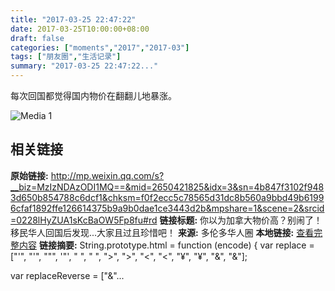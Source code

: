 ```yaml
---
title: "2017-03-25 22:47:22"
date: 2017-03-25T10:00:00+08:00
draft: false
categories: ["moments","2017","2017-03"]
tags: ["朋友圈","生活记录"]
summary: "2017-03-25 22:47:22..."
---
```


每次回国都觉得国内物价在翻翻儿地暴涨。

![Media 1](/Moments/photos/2017-03-25/201703252247220.jpg)

## 相关链接

**原始链接:** http://mp.weixin.qq.com/s?__biz=MzIzNDAzODI1MQ==&mid=2650421825&idx=3&sn=4b847f3102f9483d650b854788c6dcf1&chksm=f0f2ecc5c78565d31dc8b560a9bbd49b61996cfaf1892ffe126614375b9a9b0dae1ce3443d2b&mpshare=1&scene=2&srcid=0228lHyZUA1sKcBaOW5Fp8fu#rd
**链接标题:** 你以为加拿大物价高？别闹了！移民华人回国后发现...大家且过且珍惜吧！
**来源:** 多伦多华人圈
**本地链接:** [查看完整内容](/link_content/2017/03/2017-03-25/link_content/)
**链接摘要:** String.prototype.html = function (encode) {
  var replace = ["&#39;", "'", "&quot;", '"', "&nbsp;", " ", "&gt;", ">", "&lt;", "<", "&yen;", "¥", "&amp;", "&"];
 
 
 
 
 
  
  var replaceReverse = ["&"...


